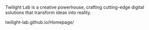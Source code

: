Twilight Lab is a creative powerhouse, crafting cutting-edge digital solutions that transform ideas into reality.

twilight-lab.github.io/Homepage/
